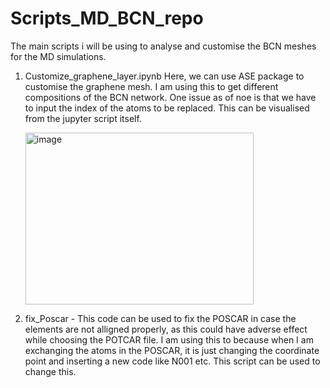 # Scripts_MD_BCN_repo
The main scripts i will be using to analyse and customise the BCN meshes for the MD simulations.
1. Customize_graphene_layer.ipynb
   Here, we can use ASE package to customise the graphene mesh. I am using this to get different compositions of the BCN network.
   One issue as of noe is that we have to input the index of the atoms to be replaced. This can be visualised from the jupyter script itself.


   <img width="365" height="275" alt="image" src="https://github.com/user-attachments/assets/426183c4-930c-4b4c-a0c4-2a608241f94d" />

2. fix_Poscar -
   This code can be used to fix the POSCAR in case the elements are not alligned properly, as this could have adverse effect while choosing the POTCAR file. I am using this to because when I am exchanging the atoms in the POSCAR, it is just changing the coordinate point and inserting a new code like N001 etc. This script can be used to change this.
